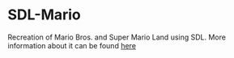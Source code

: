 # SDL-Mario

Recreation of Mario Bros. and Super Mario Land using SDL. More information about it can be found [here](https://jade-marker.github.io/mario.html)
